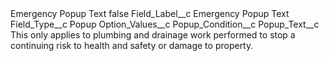 <?xml version="1.0" encoding="UTF-8"?>
<CustomMetadata xmlns="http://soap.sforce.com/2006/04/metadata" xmlns:xsi="http://www.w3.org/2001/XMLSchema-instance" xmlns:xsd="http://www.w3.org/2001/XMLSchema">
    <label>Emergency Popup Text</label>
    <protected>false</protected>
    <values>
        <field>Field_Label__c</field>
        <value xsi:type="xsd:string">Emergency Popup Text</value>
    </values>
    <values>
        <field>Field_Type__c</field>
        <value xsi:type="xsd:string">Popup</value>
    </values>
    <values>
        <field>Option_Values__c</field>
        <value xsi:nil="true"/>
    </values>
    <values>
        <field>Popup_Condition__c</field>
        <value xsi:nil="true"/>
    </values>
    <values>
        <field>Popup_Text__c</field>
        <value xsi:type="xsd:string">This only applies to plumbing and drainage work performed to stop a continuing risk to health and safety or damage to property.</value>
    </values>
</CustomMetadata>
